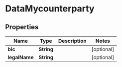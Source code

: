 
# DataMycounterparty

## Properties
Name | Type | Description | Notes
------------ | ------------- | ------------- | -------------
**bic** | **String** |  |  [optional]
**legalName** | **String** |  |  [optional]



